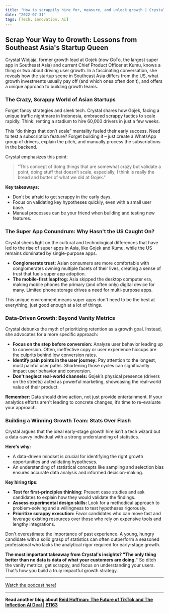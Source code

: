 ```yaml
---
title: "How to scrappily hire for, measure, and unlock growth | Crystal Widjaja, Gojek and Kumu"
date: "2022-07-31"
tags: [Tech, Innovation, AI]
---
```


## Scrap Your Way to Growth: Lessons from Southeast Asia's Startup Queen

Crystal Widjaja, former growth lead at Gojek (now GoTo, the largest super app in Southeast Asia) and current Chief Product Officer at Kumu, knows a thing or two about driving user growth. In a fascinating conversation, she reveals how the startup scene in Southeast Asia differs from the US, what growth investments usually pay off (and which ones often don't), and offers a unique approach to building growth teams. 

### The Crazy, Scrappy World of Asian Startups

Forget fancy strategies and sleek tech. Crystal shares how Gojek, facing a unique traffic nightmare in Indonesia, embraced scrappy tactics to scale rapidly. Think: renting a stadium to hire 60,000 drivers in just a few weeks. 

This “do things that don’t scale” mentality fueled their early success. Need to test a subscription feature? Forget building it – just create a WhatsApp group of drivers, explain the pitch, and manually process the subscriptions in the backend. 

Crystal emphasizes this point:

> "This concept of doing things that are somewhat crazy but validate a point, doing stuff that doesn’t scale, especially, I think is really the bread and butter of what we did at Gojek."

**Key takeaways:**

* Don't be afraid to get scrappy in the early days.
* Focus on validating key hypotheses quickly, even with a small user base.
* Manual processes can be your friend when building and testing new features.

### The Super App Conundrum: Why Hasn't the US Caught On?

Crystal sheds light on the cultural and technological differences that have led to the rise of super apps in Asia, like Gojek and Kumu, while the US remains dominated by single-purpose apps.

* **Conglomerate trust:** Asian consumers are more comfortable with conglomerates owning multiple facets of their lives, creating a sense of trust that fuels super app adoption.
* **The mobile-first leapfrog:** Asia skipped the desktop computer era, making mobile phones the primary (and often only) digital device for many. Limited phone storage drives a need for multi-purpose apps.

This unique environment means super apps don't need to be the best at everything, just good enough at a lot of things. 

### Data-Driven Growth: Beyond Vanity Metrics

Crystal debunks the myth of prioritizing retention as a growth goal. Instead, she advocates for a more specific approach:

* **Focus on the step before conversion:** Analyze user behavior leading up to conversion. Often, ineffective copy or user experience hiccups are the culprits behind low conversion rates.
* **Identify pain points in the user journey:** Pay attention to the longest, most painful user paths. Shortening those cycles can significantly impact user behavior and conversion.
* **Don't neglect real-world channels:** Gojek’s physical presence (drivers on the streets) acted as powerful marketing, showcasing the real-world value of their product.

**Remember:** Data should drive action, not just provide entertainment. If your analytics efforts aren't leading to concrete changes, it’s time to re-evaluate your approach. 

### Building a Winning Growth Team: Stats Over Flash

Crystal argues that the ideal early-stage growth hire isn’t a tech wizard but a data-savvy individual with a strong understanding of statistics. 

**Here's why:** 

* A data-driven mindset is crucial for identifying the right growth opportunities and validating hypotheses.
* An understanding of statistical concepts like sampling and selection bias ensures accurate data analysis and informed decision-making.

**Key hiring tips:**

* **Test for first-principles thinking:** Present case studies and ask candidates to explain how they would validate the findings.
* **Assess experimental design skills:** Look for a methodical approach to problem-solving and a willingness to test hypotheses rigorously.
* **Prioritize scrappy execution:** Favor candidates who can move fast and leverage existing resources over those who rely on expensive tools and lengthy integrations.

Don't overestimate the importance of past experience. A young, hungry candidate with a solid grasp of statistics can often outperform a seasoned professional who lacks the analytical rigor required for early-stage growth.

**The most important takeaway from Crystal's insights? "The only thing better than no data is data of what your customers are doing."** So ditch the vanity metrics, get scrappy, and focus on understanding your users. That’s how you build a truly impactful growth strategy.

---

<a href="https://youtube.com/watch?v=lYaiyi2ZX6Q" target="_blank">Watch the podcast here!</a>


---

**Read another blog about [Reid Hoffman: The Future of TikTok and The Inflection AI Deal | E1163](./20240610-reidhoffman-20vcwithharrystebbings)**